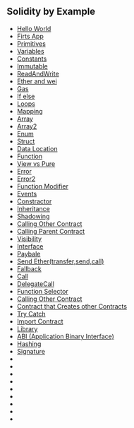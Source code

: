 ## Solidity by Example

* [Hello World](HelloWorld.sol)
* [Firts App](FirstApp.sol)
* [Primitives](primitives.sol)
* [Variables](variables.sol)
* [Constants](constants.sol)
* [Immutable](immutable.sol)
* [ReadAndWrite](ReadAndWrite.sol)
* [Ether and wei](EtherAndWei.sol)
* [Gas](gas.sol)
* [If else](ifelse.sol)
* [Loops](forloop.sol)
* [Mapping](mapping.sol)
* [Array](array.sol)
* [Array2](array2.sol)
* [Enum](enum.sol)
* [Struct](struct.sol)
* [Data Location](DataLocation.sol)
* [Function](function.sol)
* [View vs Pure](ViewAndPure.sol)
* [Error](Error.sol)
* [Error2](Error2.sol)
* [Function Modifier](functionModifier.sol)
* [Events](events.sol)
* [Constractor](constractor.sol)
* [Inheritance](inheritance.sol)
* [Shadowing](ShadowingInheritedStateVar.sol)
* [Calling Other Contract](callingOtherContract.sol)
* [Calling Parent Contract](callingSuperContract.sol)
* [Visibility](visibility.sol)
* [Interface](interface.sol)
* [Paybale](payable.sol)
* [Send Ether(transfer,send,call)](sendingeth.sol)
* [Fallback](fallback.sol)
* [Call](call.sol)
* [DelegateCall](delegatecall.sol)
* [Function Selector](functionselector.sol)
* [Calling Other Contract](callingOtherContract.sol)
* [Contract that Creates other Contracts](createnewcontract.sol)
* [Try Catch](tryCatch.sol)
* [Import Contract](import.sol)
* [Library](Library.sol)
* [ABI (Application Binary Interface)](abi.sol)
* [Hashing](hashing.sol)
* [Signature](verifySignature.sol)
* []()
* []()
* []()
* []()
* []()
* []()
* []()
* []()
* []()